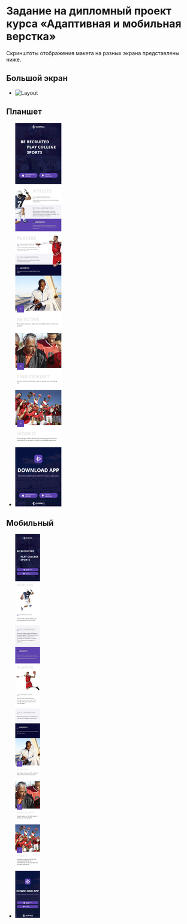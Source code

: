 # Задание на дипломный проект курса «Адаптивная и мобильная верстка»

Скринштоты отображения макета на разных экрана представлены ниже.

## Большой экран

- ![Layout](./demo/desktop.png)

## Планшет

- ![Layout](./demo/tablet.png)

## Мобильный

- ![Layout](./demo/mobile.png)
